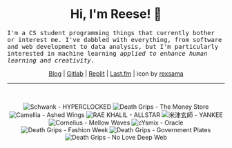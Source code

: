 <h1 align="center">Hi, I'm Reese! 👋</h1>

<p><samp>I'm a CS student programming things that currently bother or interest me. I've dabbled with everything, from software and web development to data analysis, but I'm particularly interested in machine learning <i>applied to enhance human learning and creativity.</i></p></samp>

<p align="center">
 <a href="https://renys.dev">Blog</a> | <a href="https://gitlab.com/renys">Gitlab</a> | <a href="https://replit.com/@renys">Replit</a> | <a href="https://last.fm/user/i-dle">Last.fm</a> | icon by <a href="https://deviantart.com/rexsama">rexsama</a>
</p>

<hr class="dotted">
<br>
<!-- lastfm -->
<p align="center"><img src="https://lastfm.freetls.fastly.net/i/u/64s/f8c923a2da7334e1f5db0e5214dc0d38.jpg" title="Schwank - HYPERCLOCKED"> <img src="https://lastfm.freetls.fastly.net/i/u/64s/30ef0d3d35720910529fe026a2d2fe7c.jpg" title="Death Grips - The Money Store"> <img src="https://lastfm.freetls.fastly.net/i/u/64s/89383d75a7a1f61dd045ebd03f709c11.jpg" title="Camellia - Ashed Wings"> <img src="https://lastfm.freetls.fastly.net/i/u/64s/cf2047e773ecfb8a4e46e9132deaec53.jpg" title="RAE KHALIL - ALLSTAR"> <img src="https://lastfm.freetls.fastly.net/i/u/64s/888888e4a33e41c4c1a7ac4f5cebcb23.png" title="米津玄師 - YANKEE"> <img src="https://lastfm.freetls.fastly.net/i/u/64s/16e5105ff78efb3b48fa10e24aa69049.jpg" title="Cornelius - Mellow Waves"> <img src="https://lastfm.freetls.fastly.net/i/u/64s/8bd0cd14a97ba66d7cdc2a05c2a98218.png" title="cYsmix - Oracle"> <img src="https://lastfm.freetls.fastly.net/i/u/64s/c62d97654614468dc6a07a75eaf3d8bf.jpg" title="Death Grips - Fashion Week"> <img src="https://lastfm.freetls.fastly.net/i/u/64s/0a3d7fb692b243a0c3cd22160573e1f1.png" title="Death Grips - Government Plates"> <img src="https://lastfm.freetls.fastly.net/i/u/64s/7f3bf939762c4ca58430c8db55cf4c05.png" title="Death Grips - No Love Deep Web"> </p>
